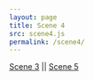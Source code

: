 ```yaml
---
layout: page
title: Scene 4
src: scene4.js
permalink: /scene4/
---
```

<div id="canvas4">
</div>

[Scene 3](/scene3/) ||
[Scene 5](/scene5/)
